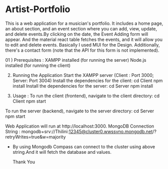 # Artist-Portfolio
This is a web application for a musician's portfolio. It includes a home page, an about section, and an event section where you can add, view, update, and delete events.By clicking on the date, the Event Adding form will appear. And the material react table fetches the events, and it will allow you to edit and delete events.
Basically I used MUI for the Design.
Additionally, there's a contact form (note that the API for this form is not implemented).

01 ) Prerequisites : 
XAMPP installed (for running the server)
Node.js installed (for running the client)

02) Running the Application
Start the XAMPP server (Client : Port 3000; Server: Port 3004)
Install the dependencies for the client:
  cd Client
  npm install
Install the dependencies for the server:
  cd Server
  npm install

03) Usage :
  To run the client (frontend), navigate to the client directory:
    cd Client
    npm start

  To run the server (backend), navigate to the server directory:
    cd Server
    npm start

Web Application will run at http://localhost:3000.
MongoDB Connection String :
  mongodb+srv://Thilini:12345@cluster0.wwssvno.mongodb.net/?retryWrites=true&w=majority

* By using Mongodb Compass can connect to the cluster using above string.And it will fetch the database and values.

  Thank You


